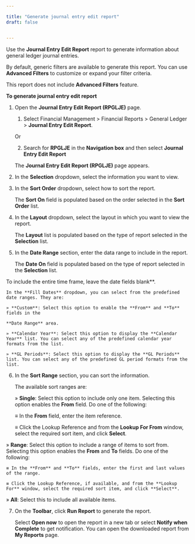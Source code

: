 ```yaml
---

title: "Generate journal entry edit report"
draft: false


---
```


Use the **Journal Entry Edit Report** report to generate information about general ledger journal entries.

By default, generic filters are available to generate this report. You can use **Advanced Filters** to customize or expand your filter criteria.

This report does not include **Advanced Filters** feature.

**To generate journal entry edit report**

1.  Open the **Journal Entry Edit Report (RPGLJE)** page.

    1.  Select Financial Management \> Financial Reports \> General Ledger \> **Journal Entry Edit Report**.

    Or

    2.  Search for **RPGLJE** in the **Navigation box** and then select **Journal Entry Edit Report**

       The **Journal Entry Edit Report (RPGLJE)** page appears.

2.  In the **Selection** dropdown, select the information you want to view.

3.  In the **Sort Order** dropdown, select how to sort the report.

    The **Sort On** field is populated based on the order selected in the **Sort Order** list.

4.  In the **Layout** dropdown, select the layout in which you want to view the report.

    The **Layout** list is populated based on the type of report selected in the **Selection** list.

5.  In the **Date Range** section, enter the data range to include in the report.

    The **Date On** field is populated based on the type of report selected in the **Selection** list.
    
To include the entire time frame, leave the date fields blank**.

    In the **Fill Dates** dropdown, you can select from the predefined date ranges. They are:

    » **Custom**: Select this option to enable the **From** and **To** fields in the

    **Date Range** area.

    » **Calendar Year**: Select this option to display the **Calendar Year** list. You can select any of the predefined calendar year formats from the list.

    » **GL Periods**: Select this option to display the **GL Periods** list. You can select any of the predefined GL period formats from the list.

6.  In the **Sort Range** section, you can sort the information.

    The available sort ranges are:

    » **Single**: Select this option to include only one item. Selecting this option enables the **From** field. Do one of the following:

    ≡ In the **From** field, enter the item reference.

    ≡ Click the Lookup Reference and from the **Lookup For From** window, select the required sort item, and click **Select**.

» **Range**: Select this option to include a range of items to sort from. Selecting this option enables the **From** and **To** fields. Do one of the following:

    ≡ In the **From** and **To** fields, enter the first and last values of the range.

    ≡ Click the Lookup Reference, if available, and from the **Lookup For** window, select the required sort item, and click **Select**.

» **All**: Select this to include all available items.

7.  On the **Toolbar**, click **Run Report** to generate the report.

    Select **Open now** to open the report in a new tab or select **Notify when Complete** to get notification. You can open the downloaded report from **My Reports** page.